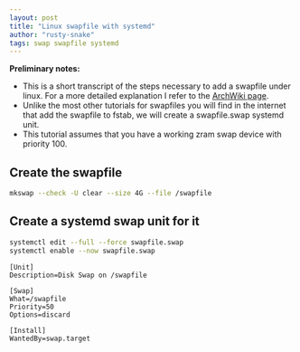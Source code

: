 ```yaml
---
layout: post
title: "Linux swapfile with systemd"
author: "rusty-snake"
tags: swap swapfile systemd
---
```


**Preliminary notes:**

 * This is a short transcript of the steps necessary to add a swapfile under linux. For a more detailed
   explanation I refer to the [ArchWiki page](https://wiki.archlinux.org/title/Swap#Swap_file).
 * Unlike the most other tutorials for swapfiles you will find in the internet that add the
   swapfile to fstab, we will create a swapfile.swap systemd unit.
 * This tutorial assumes that you have a working zram swap device with priority 100.

## Create the swapfile

~~~ bash
mkswap --check -U clear --size 4G --file /swapfile
~~~

## Create a systemd swap unit for it

~~~ bash
systemctl edit --full --force swapfile.swap
systemctl enable --now swapfile.swap
~~~

~~~ systemd
[Unit]
Description=Disk Swap on /swapfile

[Swap]
What=/swapfile
Priority=50
Options=discard

[Install]
WantedBy=swap.target
~~~

